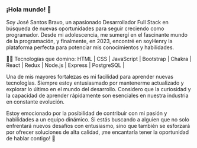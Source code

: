 

### ¡Hola mundo! 👋 

Soy José Santos Bravo, un apasionado Desarrollador Full Stack en búsqueda de nuevas oportunidades para seguir creciendo como programador. Desde mi adolescencia, me sumergí en el fascinante mundo de la programación, y finalmente, en 2023, encontré en soyHenry la plataforma perfecta para potenciar mis conocimientos y habilidades.

👨‍💻 Tecnologías que domino: HTML | CSS | JavaScript | Bootstrap | Chakra | React | Redux | Node.js | Express | PostgreSQL |

Una de mis mayores fortalezas es mi facilidad para aprender nuevas tecnologías. Siempre estoy entusiasmado por mantenerme actualizado y explorar lo último en el mundo del desarrollo. Considero que la curiosidad y la capacidad de aprender rápidamente son esenciales en nuestra industria en constante evolución.

Estoy emocionado por la posibilidad de contribuir con mi pasión y habilidades a un equipo dinámico. Si estás buscando a alguien que no solo enfrentará nuevos desafíos con entusiasmo, sino que también se esforzará por ofrecer soluciones de alta calidad, ¡me encantaría tener la oportunidad de hablar contigo! 📩
